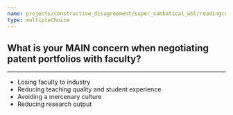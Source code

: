```yaml
---
name: projects/constructive_disagreement/super_sabbatical_wbl/readingcomp_provost_2.md
type: multipleChoice
---
```


## What is your MAIN concern when negotiating patent portfolios with faculty?

---

- Losing faculty to industry
- Reducing teaching quality and student experience
- Avoiding a mercenary culture
- Reducing research output